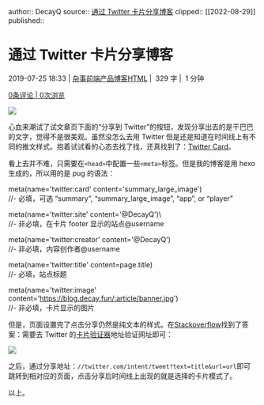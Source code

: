 author:: DecayQ
source:: [通过 Twitter 卡片分享博客](https://blog.decay.fun/2019/07/25/share-my-blog-by-twitter-card/)
clipped:: [[2022-08-29]]
published:: 

# 通过 Twitter 卡片分享博客

2019-07-25 18:33 | [杂事](https://blog.decay.fun/categories/%E6%9D%82%E4%BA%8B/)[前端](https://blog.decay.fun/categories/%E5%89%8D%E7%AB%AF/)[产品](https://blog.decay.fun/categories/%E4%BA%A7%E5%93%81/)[博客](https://blog.decay.fun/categories/%E4%BA%A7%E5%93%81/%E5%8D%9A%E5%AE%A2/)[HTML](https://blog.decay.fun/categories/%E5%89%8D%E7%AB%AF/HTML/) |  329 字 |  1 分钟

[0条评论 | 0次浏览](https://blog.decay.fun/2019/07/25/share-my-blog-by-twitter-card/#vcomment)

[![](https://blog.decay.fun/2019/07/25/share-my-blog-by-twitter-card/banner.jpg)](https://blog.decay.fun/2019/07/25/share-my-blog-by-twitter-card/banner.jpg)

心血来潮试了试文章页下面的“分享到 Twitter”的按钮，发现分享出去的是干巴巴的文字，觉得不是很美观。虽然没怎么去用 Twitter 但是还是知道在时间线上有不同的推文样式。抱着试试看的心态去找了找，还真找到了：[Twitter Card](https://developer.twitter.com/en/docs/tweets/optimize-with-cards/guides/getting-started.html)。

看上去并不难，只需要在`<head>`中配置一些`<meta>`标签。但是我的博客是用 hexo 生成的，所以用的是 pug 的语法：

meta(name='twitter:card' content='summary_large_image')  
//- 必填，可选 “summary”, “summary_large_image”, “app”, or “player”  
  
meta(name='twitter:site' content='@DecayQ')\  
//- 非必填，在卡片 footer 显示的站点@username  
  
meta(name='twitter:creator' content='@DecayQ')  
//- 非必填，内容创作者@username  
  
meta(name='twitter:title' content=page.title)  
//- 必填，站点标题  
  
meta(name='twitter:image' content='https://blog.decay.fun/:article/banner.jpg')  
//- 非必填，卡片显示的图片  

但是，页面设置完了点击分享仍然是纯文本的样式。在[Stackoverflow](https://stackoverflow.com/questions/21478891/twitter-card-share-button)找到了答案：需要去 Twitter 的[卡片验证器](https://cards-dev.twitter.com/validator)地址验证网址即可：

![](https://blog.decay.fun/2019/07/25/share-my-blog-by-twitter-card/validator.png)

之后，通过分享地址：`//twitter.com/intent/tweet?text=title&url=url`即可跳转到相对应的页面，点击分享后时间线上出现的就是选择的卡片模式了。

以上。